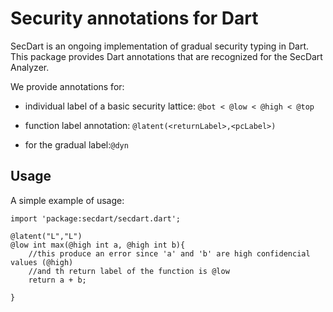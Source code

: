 # Security annotations for Dart
 
SecDart is an ongoing implementation of gradual security typing in Dart.
This package provides Dart annotations that are recognized for the 
SecDart Analyzer. 

We provide annotations for:
-   individual label of a basic security lattice:
    ``
    @bot < @low < @high < @top
    ``

-   function label annotation: ``@latent(<returnLabel>,<pcLabel>)``
-   for the gradual label:``@dyn``


## Usage

A simple example of usage:

    import 'package:secdart/secdart.dart';
    
    @latent("L","L")
    @low int max(@high int a, @high int b){
        //this produce an error since 'a' and 'b' are high confidencial values (@high)
        //and th return label of the function is @low
        return a + b; 

    }



